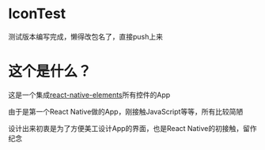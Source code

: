 # IconTest
测试版本编写完成，懒得改包名了，直接push上来

# 这个是什么？
这是一个集成[react-native-elements](https://github.com/react-native-training/react-native-elements)所有控件的App

由于是第一个React Native做的App，刚接触JavaScript等等，所有比较简陋

设计出来初衷是为了方便美工设计App的界面，也是React Native的初接触，留作纪念